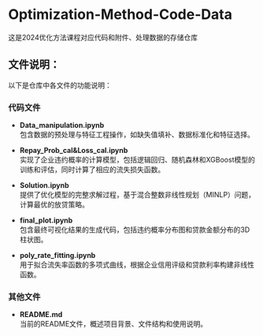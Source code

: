 # Optimization-Method-Code-Data
这是2024优化方法课程对应代码和附件、处理数据的存储仓库

## 文件说明：
以下是仓库中各文件的功能说明：

### 代码文件
- **Data_manipulation.ipynb**  
  包含数据的预处理与特征工程操作，如缺失值填补、数据标准化和特征选择。  

- **Repay_Prob_cal&Loss_cal.ipynb**  
  实现了企业违约概率的计算模型，包括逻辑回归、随机森林和XGBoost模型的训练和评估，同时计算了相应的流失损失函数。

- **Solution.ipynb**  
  提供了优化模型的完整求解过程，基于混合整数非线性规划（MINLP）问题，计算最优的放贷策略。

- **final_plot.ipynb**  
  包含最终可视化结果的生成代码，包括违约概率分布图和贷款金额分布的3D柱状图。

- **poly_rate_fitting.ipynb**  
  用于拟合流失率函数的多项式曲线，根据企业信用评级和贷款利率构建非线性函数。

### 其他文件
- **README.md**  
  当前的README文件，概述项目背景、文件结构和使用说明。
